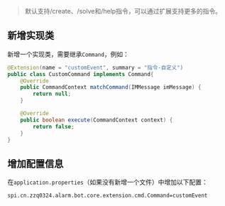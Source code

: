 > 默认支持/create、/solve和/help指令，可以通过扩展支持更多的指令。

## 新增实现类

新增一个实现类，需要继承`Command`，例如：

```java
@Extension(name = "customEvent", summary = "指令-自定义")
public class CustomCommand implements Command{
    @Override
    public CommandContext matchCommand(IMMessage imMessage) {
        return null;
    }

    @Override
    public boolean execute(CommandContext context) {
        return false;
    }
}
```

## 增加配置信息

在`application.properties`（如果没有新增一个文件）中增加以下配置：

```
spi.cn.zzq0324.alarm.bot.core.extension.cmd.Command=customEvent
```